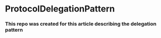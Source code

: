 # ProtocolDelegationPattern
### This repo was created for this article describing the delegation pattern
